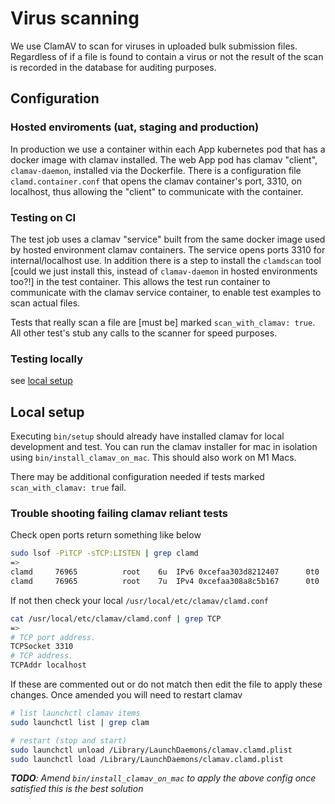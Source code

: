# Virus scanning

We use ClamAV to scan for viruses in uploaded bulk submission files. Regardless of if a file is found to contain a virus or not the result of the scan is recorded in the database for auditing purposes.

## Configuration

### Hosted enviroments (uat, staging and production)
In production we use a container within each App kubernetes pod that has a docker image with clamav installed. The web App pod has clamav "client", `clamav-daemon`, installed via the Dockerfile. There is a configuration file `clamd.container.conf` that opens the clamav container's port, 3310, on localhost, thus allowing the "client" to communicate with the container.

### Testing on CI
The test job uses a clamav "service" built from the same docker image used by hosted environment clamav containers. The service opens ports 3310 for internal/localhost use. In addition there is a step to install the `clamdscan` tool [could we just install this, instead of `clamav-daemon` in hosted environments too?!] in the test container. This allows the test run container to communicate with the clamav service container, to enable test examples to scan actual files.

Tests that really scan a file are [must be] marked `scan_with_clamav: true`. All other test's stub any calls to the scanner for speed purposes.

### Testing locally
see [local setup](#local-setup)

## Local setup

Executing `bin/setup` should already have installed clamav for local development and test. You can run the clamav installer for mac in isolation using `bin/install_clamav_on_mac`. This should also work on M1 Macs.

There may be additional configuration needed if tests marked `scan_with_clamav: true` fail.

### Trouble shooting failing clamav reliant tests
Check open ports return something like below

```sh
sudo lsof -PiTCP -sTCP:LISTEN | grep clamd
=>
clamd     76965          root    6u  IPv6 0xcefaa303d8212407      0t0  TCP localhost:3310 (LISTEN)
clamd     76965          root    7u  IPv4 0xcefaa308a8c5b167      0t0  TCP localhost:3310 (LISTEN)
```

If not then check your local `/usr/local/etc/clamav/clamd.conf`
```sh
cat /usr/local/etc/clamav/clamd.conf | grep TCP
=>
# TCP port address.
TCPSocket 3310
# TCP address.
TCPAddr localhost
```

If these are commented out or do not match then edit the file to apply these changes. Once amended you will need to restart clamav

```sh
# list launchctl clamav items
sudo launchctl list | grep clam

# restart (stop and start)
sudo launchctl unload /Library/LaunchDaemons/clamav.clamd.plist
sudo launchctl load /Library/LaunchDaemons/clamav.clamd.plist
```

***TODO**: Amend `bin/install_clamav_on_mac` to apply the above config once satisfied this is the best solution*




